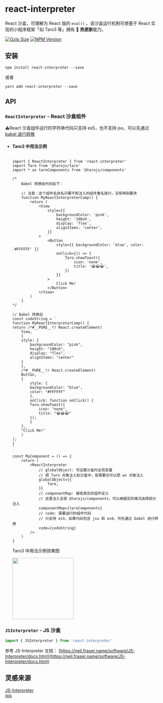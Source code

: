 # react-interpreter

React 沙盒，可理解为 React 版的 `eval()` 。该沙盒运行机制可使基于 React 实现的小程序框架「如 Taro3 等」拥有 🚀 **热更新**能力。

<a href="https://unpkg.com/react-interpreter/dist/react-interpreter.min.js"><img src="https://img.badgesize.io/https://unpkg.com/react-interpreter/dist/react-interpreter.min.js?compression=gzip&style=flat-square" alt="Gzip Size"></a>
<a href="https://www.npmjs.com/package/react-interpreter"><img src="https://img.shields.io/npm/v/react-interpreter.svg?style=flat-square&colorB=51C838" alt="NPM Version"></a>

## 安装

```
npm install react-interpreter --save
```

或者

```
yarn add react-interpreter --save
```

## API

### `ReactInterpreter` - React 沙盒组件

⚠️React 沙盒组件运行的字符串代码只支持 es5，也不支持 jsx。可以先通过 [babel 进行转换](https://babeljs.io/repl/#?browsers=defaults&build=&builtIns=false&corejs=3.6&spec=false&loose=false&code_lz=Q&debug=false&forceAllTransforms=false&shippedProposals=false&circleciRepo=&evaluate=false&fileSize=false&timeTravel=false&sourceType=module&lineWrap=true&presets=env%2Creact%2Cstage-2&prettier=true&targets=&version=7.17.2&externalPlugins=&assumptions=%7B%7D)

-   #### Taro3 中用法示例

    ```tsx

    import { ReactInterpreter } from 'react-interpreter'
    import Taro from '@tarojs/taro'
    import * as taroComponents from '@tarojs/components'

    /*
        Babel 转换前代码如下：

        // 注意：这个组件名命名只要不和注入的组件重名就行，没有特别要求
        function MyReactInterpreterComp() {
            return (
                <View
                    style={{
                        backgroundColor: 'pink',
                        height: '100vh',
                        display: 'flex',
                        alignItems: 'center',
                    }}
                >
                    <Button
                        style={{ backgroundColor: 'blue', color: '#FFFFFF' }}
                        onClick={() => {
                            Taro.showToast({
                                icon: 'none',
                                title: '😂😂😂',
                            })
                        }}
                    >
                        Click Me!
                    </Button>
                </View>
            )
        }
    */

    // Babel 转换后
    const codeString = `
    function MyReactInterpreterComp() {
    return /*#__PURE__*/ React.createElement(
        View,
        {
        style: {
            backgroundColor: "pink",
            height: "100vh",
            display: "flex",
            alignItems: "center"
        }
        },
        /*#__PURE__*/ React.createElement(
        Button,
        {
            style: {
            backgroundColor: "blue",
            color: "#FFFFFF"
            },
            onClick: function onClick() {
            Taro.showToast({
                icon: "none",
                title: "😂😂😂"
            });
            }
        },
        "Click Me!"
        )
    );
    }
    `

    const MyComponent = () => {
        return (
            <ReactInterpreter
                // globalObject: 可设置沙盒内全局变量
                // 把 Taro 对象注入到沙盒中，有需要也可以把 wx 对象注入
                globalObject={{
                    Taro,
                }}
                // componentMap: 接收真实的组件定义
                // 这里注入全部 @tarojs/components，可以根据实际情况选择部分注入
                componentMap={taroComponents}
                // code: 需要运行的组件代码
                // 只支持 es5，如果代码包含 jsx 和 es6，可先通过 babel 进行转换
                code={codeString}
            />
        )
    }

    ```

    Taro3 中用法示例效果图

    <image src='./docs/imgs/demo.jpeg' width = '200'/>

### `JSInterpreter` - JS 沙盒

```ts
import { JSInterpreter } from 'react-interpreter'
```

参考 JS-Interpreter 文档： [https://neil.fraser.name/software/JS-Interpreter/docs.html](https://neil.fraser.name/software/JS-Interpreter/docs.html)

## 灵感来源

[JS-Interpreter](https://github.com/NeilFraser/JS-Interpreter)  
[jsjs](https://github.com/bramblex/jsjs)
